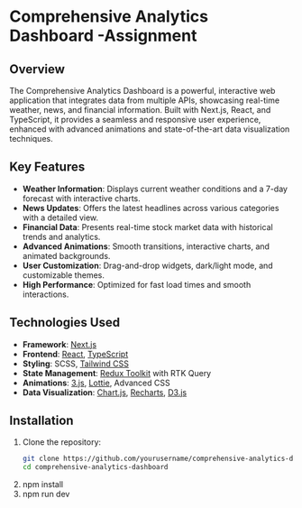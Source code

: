 # Comprehensive Analytics Dashboard -Assignment

## Overview

The Comprehensive Analytics Dashboard is a powerful, interactive web application that integrates data from multiple APIs, showcasing real-time weather, news, and financial information. Built with Next.js, React, and TypeScript, it provides a seamless and responsive user experience, enhanced with advanced animations and state-of-the-art data visualization techniques.

## Key Features

- **Weather Information**: Displays current weather conditions and a 7-day forecast with interactive charts.
- **News Updates**: Offers the latest headlines across various categories with a detailed view.
- **Financial Data**: Presents real-time stock market data with historical trends and analytics.
- **Advanced Animations**: Smooth transitions, interactive charts, and animated backgrounds.
- **User Customization**: Drag-and-drop widgets, dark/light mode, and customizable themes.
- **High Performance**: Optimized for fast load times and smooth interactions.

## Technologies Used

- **Framework**: [Next.js](https://nextjs.org/)
- **Frontend**: [React](https://reactjs.org/), [TypeScript](https://www.typescriptlang.org/)
- **Styling**: SCSS, [Tailwind CSS](https://tailwindcss.com/)
- **State Management**: [Redux Toolkit](https://redux-toolkit.js.org/) with RTK Query
- **Animations**: [3.js](https://threejs.org/), [Lottie](https://airbnb.io/lottie/), Advanced CSS
- **Data Visualization**: [Chart.js](https://www.chartjs.org/), [Recharts](https://recharts.org/), [D3.js](https://d3js.org/)

## Installation

1. Clone the repository:
   ```bash
   git clone https://github.com/yourusername/comprehensive-analytics-dashboard.git
   cd comprehensive-analytics-dashboard
2. npm install
3. npm run dev


